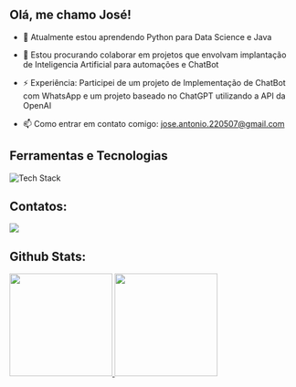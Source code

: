 ## Olá, me chamo José!

- 🌱 Atualmente estou aprendendo Python para Data Science e Java

- 👯 Estou procurando colaborar em projetos que envolvam implantação de Inteligencia Artificial para automações e ChatBot

- ⚡ Experiência: Participei de um projeto de Implementação de ChatBot com WhatsApp e um projeto baseado no ChatGPT utilizando a API da OpenAI

- 📫 Como entrar em contato comigo: jose.antonio.220507@gmail.com

## Ferramentas e Tecnologias

<img src="https://skillicons.dev/icons?i=java,python,git&perline=5" alt="Tech Stack" /> 

## Contatos:

<div>
<a href="https://www.linkedin.com/in/joseantonio7" target="_blank"><img loading="lazy" src="https://img.shields.io/badge/-LinkedIn-%230077B5?style=for-the-badge&logo=linkedin&logoColor=white" target="_blank"></a>   
</div>

## Github Stats:

<div>
<a href="https://github.com/JoseRodriguesF">
<img loading="lazy" height="180em" src="https://github-readme-stats.vercel.app/api/top-langs/?username=JoseRodriguesF&layout=compact&langs_count=7&theme=dracula"/>
<img loading="lazy" height="180em" src="https://github-readme-stats.vercel.app/api?username=JoseRodriguesF&show_icons=true&theme=dracula&include_all_commits=true&count_private=true"/>
</div>

